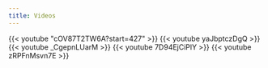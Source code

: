 ```yaml
---
title: Videos
---
```


{{< youtube "cOV87T2TW6A?start=427" >}}
{{< youtube yaJbptczDgQ >}}
{{< youtube _CgepnLUarM >}}
{{< youtube 7D94EjCiPlY >}}
{{< youtube zRPFnMsvn7E >}}
